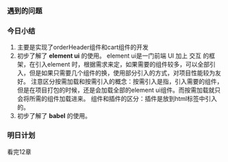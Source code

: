 ### 遇到的问题





### 今日小结
1. 主要是实现了orderHeader组件和cart组件的开发
2. 初步了解了 **element ui**  的使用。 element ui是一门前端 UI 加上 交互 的框架，在引入element 时，根据需求来定，如果需要的组件较多，可以全部引入，但是如果只需要几个组件的换，使用部分引入的方式，对项目性能较为友好。
注意区分按需加载和按需引入的概念：按需引入是指，引入需要的组件，但是在项目打包的时候，还是会加载全部的element ui组件。而按需加载就只会将所需的组件加载进来。
组件和插件的区分：插件是放到html标签中引入的。
3. 初步了解了  **babel**  的使用。




### 明日计划
看完12章